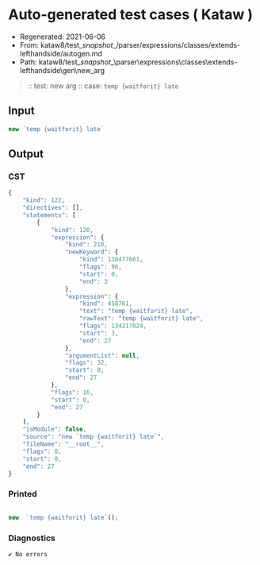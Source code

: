 # Auto-generated test cases ( Kataw )
- Regenerated: 2021-06-06
- From: kataw8/test\__snapshot__/parser/expressions/classes/extends-lefthandside/autogen.md
- Path: kataw8/test\__snapshot__\parser\expressions\classes\extends-lefthandside\gen\new_arg
> :: test: new arg
> :: case: `temp {waitforit} late`
## Input

`````js
new `temp {waitforit} late`
`````
## Output

### CST

```javascript
{
    "kind": 122,
    "directives": [],
    "statements": [
        {
            "kind": 120,
            "expression": {
                "kind": 210,
                "newKeyword": {
                    "kind": 138477661,
                    "flags": 96,
                    "start": 0,
                    "end": 3
                },
                "expression": {
                    "kind": 458761,
                    "text": "temp {waitforit} late",
                    "rawText": "temp {waitforit} late",
                    "flags": 134217824,
                    "start": 3,
                    "end": 27
                },
                "argumentList": null,
                "flags": 32,
                "start": 0,
                "end": 27
            },
            "flags": 16,
            "start": 0,
            "end": 27
        }
    ],
    "isModule": false,
    "source": "new `temp {waitforit} late`",
    "fileName": "__root__",
    "flags": 0,
    "start": 0,
    "end": 27
}
```

### Printed

```javascript

new  `temp {waitforit} late`();
```

### Diagnostics

```javascript
✔ No errors
```

